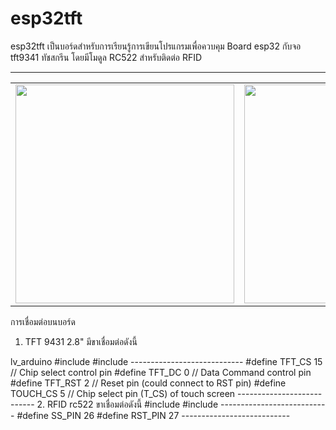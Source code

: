 # esp32tft

esp32tft เป็นบอร์ดสำหรับการเรียนรู้การเขียนโปรแกรมเพื่อควบคุม Board esp32 กับจอ tft9341 ทัชสกรีน โดยมีโมดูล RC522 สำหรับติดต่อ RFID 
<hr>
<table >
  <tr>
    <td>
      <img src="https://scontent.fhdy1-1.fna.fbcdn.net/v/t1.15752-9/135781673_1125694967864478_3048273404046962822_n.jpg?_nc_cat=107&ccb=2&_nc_sid=ae9488&_nc_eui2=AeHVtP2OpruCRBSYUCNs4d2NQhgNd-ypoDVCGA137KmgNU0zKa30bDeBnytddL7dHf0wStpJDTeqWO2usT7cx35W&_nc_ohc=u_ttwJgC_XkAX-r3FEj&_nc_ht=scontent.fhdy1-1.fna&oh=ef4ab3b31bbc807cb8d06401aae874df&oe=601FDE66" width="350">
    </td>
    <td>
      <img src="https://scontent.fhdy1-1.fna.fbcdn.net/v/t1.15752-9/137051682_192388372615063_4757542291784061185_n.jpg?_nc_cat=109&ccb=2&_nc_sid=ae9488&_nc_eui2=AeH02L_wBQ0B8VJMQgIqIcT-eL1-cp54eip4vX5ynnh6Ku5ow2Jg3tp9E2eWmXgWyEwmSHifMZi7mmKbdwddx0ia&_nc_ohc=DuoYi0mfAoIAX_XEQDG&_nc_ht=scontent.fhdy1-1.fna&oh=14c7e678eab454a650705b31341ed423&oe=602020AB" width="350">
    </td>
  </tr>
  </table>

การเชื่อมต่อบนบอร์ด
1. TFT 9431 2.8" มีขาเชื่อมต่อดังนี้   
  <library>
  lv_arduino
  #include <lvgl.h>
  #include <TFT_eSPI.h>
 ----------------------------
  <connection>
  #define TFT_CS   15  // Chip select control pin
  #define TFT_DC    0  // Data Command control pin
  #define TFT_RST   2  // Reset pin (could connect to RST pin)
  #define TOUCH_CS 5     // Chip select pin (T_CS) of touch screen
  ---------------------------
2. RFID rc522 ขาเชื่อมต่อดังนี้  
  <library>
  #include <SPI.h>
  #include <MFRC522.h>
  ---------------------------
  <connection>
  #define SS_PIN 26
  #define RST_PIN 27
  ---------------------------
